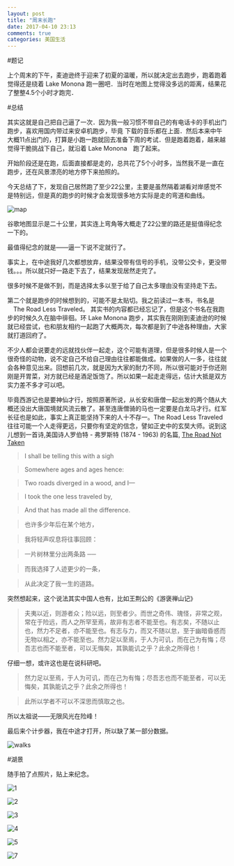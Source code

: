 ```yaml
---
layout: post
title: "周末长跑"
date: 2017-04-10 23:13
comments: true
categories: 美国生活
---
```


#题记

上个周末的下午，麦迪逊终于迎来了初夏的温暖，所以就决定出去跑步，跑着跑着觉得还是绕着 Lake Monona 跑一圈吧．当时在地图上觉得没多远的距离，结果花了整整4.5个小时才跑完．

<!--more-->

#总结

其实这就是自己把自己逼了一次．因为我一般习惯不带自己的有电话卡的手机出门跑步，喜欢用国内带过来安卓机跑步，毕竟
下载的音乐都在上面．然后本来中午大概11点出门的，打算是小跑一跑就回去准备下周的考试．但是跑着跑着，越来越觉得干脆挑战下自己，就沿着 Lake Monona　跑了起来。

开始阶段还是在跑，后面直接都是走的，总共花了5个小时多，当然我不是一直在跑步，还在风景漂亮的地方停下来拍照的。

今天总结了下，发现自己居然跑了至少22公里，主要是虽然隔着湖看对岸感觉不是特别远，但是真的跑步的时候才会发现很多地方实际是走的弯道和曲线。

![map](/images/LakeMonona/map.png)

谷歌地图显示是二十公里，其实连上弯角等大概走了22公里的路还是挺值得纪念一下的。

最值得纪念的就是——逼一下说不定就行了。

事实上，在中途我好几次都想放弃，结果没带有信号的手机，没带公交卡，更没带钱。。。所以就只好一路走下去了，结果发现居然走完了。

很多时候不是做不到，而是选择太多以至于给了自己太多理由没有坚持走下去。

第二个就是跑步的时候想到的，可能不是太贴切。我之前读过一本书，书名是 　The Road Less Traveled。
其实书的内容都已经忘记了，但是这个书名在我跑步的时候久久在脑中徘徊。环 Lake Monona 跑步，其实我在刚刚到麦迪逊的时候就已经尝试，也和朋友相约一起跑了大概两次，每次都是到了中途各种理由，大家就打道回府了。

不少人都会说要走的远就找伙伴一起走，这个可能有道理，但是很多时候人是一个很奇怪的动物，说不定自己不给自己理由往往都能做成。如果做的人一多，往往就会各种意见出来。回想前几次，就是因为大家的耐力不同，所以很可能对于你还刚刚是开胃菜，对方就已经是酒足饭饱了。所以如果一起走走得远，估计大抵是双方实力差不多才可以吧。

毕竟西游记也是要神仙才行，按照原著所说，从长安和唐僧一起出发的两个随从大概还没出大唐国境就风流云散了。甚至连唐僧骑的马也一定要是白龙马才行。红军长征也是如此，事实上真正能坚持下来的人十不存一。The Road Less Traveled 往往可能一个人走得更远，只要你有坚定的信念，譬如正史中的玄奘大师。说到这儿想到一首诗,美国诗人罗伯特 - 弗罗斯特 (1874 - 1963) 的名篇, [The Road Not Taken](http://bbs.wenxuecity.com/zhongyiingfanyi/47015.html)

> I shall be telling this with a sigh

> Somewhere ages and ages hence:

> Two roads diverged in a wood, and I—

> I took the one less traveled by,

> And that has made all the difference.

> 也许多少年后在某个地方，

> 我将轻声叹息将往事回顾： 

> 一片树林里分出两条路 ── 

> 而我选择了人迹更少的一条， 

> 从此决定了我一生的道路。

突然想起来，这个说法其实中国人也有，比如王荆公的《游褒禅山记》

>夫夷以近，则游者众；险以远，则至者少。而世之奇伟、瑰怪，非常之观，常在于险远，而人之所罕至焉，故非有志者不能至也。有志矣，不随以止也，然力不足者，亦不能至也。有志与力，而又不随以怠，至于幽暗昏惑而无物以相之，亦不能至也。然力足以至焉，于人为可讥，而在己为有悔；尽吾志也而不能至者，可以无悔矣，其孰能讥之乎？此余之所得也！

仔细一想，或许这也是在说科研吧。

> 然力足以至焉，于人为可讥，而在己为有悔；尽吾志也而不能至者，可以无悔矣，其孰能讥之乎？此余之所得也！

> 此所以学者不可以不深思而慎取之也。

所以太祖说——无限风光在险峰！

最后来个计步器，我在中途才打开，所以缺了某一部分数据。

![walks](/images/LakeMonona/walks.jpg)

#湖景

随手拍了点照片，贴上来纪念。

![1](/images/LakeMonona/walks-1.jpg)

![2](/images/LakeMonona/walks-2.jpg)

![3](/images/LakeMonona/walks-3.jpg)

![4](/images/LakeMonona/walks-4.jpg)

![5](/images/LakeMonona/walks-5.jpg)

![7](/images/LakeMonona/walks-0.jpg)

